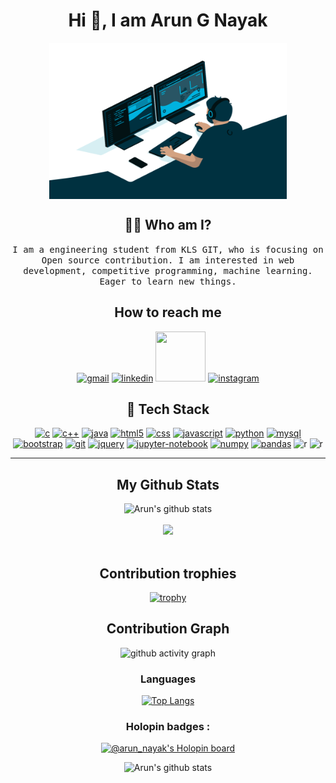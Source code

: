 <!---
Arun9739/Arun9739 is a ✨ special ✨ repository because its `README.md` (this file) appears on your GitHub profile.
You can click the Preview link to take a look at your changes.
--->

<h1 align="center"> Hi 👋, I am Arun G Nayak </h1>
<p align="center">
    <a href="https://github.com/Arun9739"><img align="center" height="250" width="380" alt="" src="coder.gif "/></a> 
</p>

<h2 align="center"> 👨‍💻 Who am I?</h2>
<p align="center">
  <samp> I am a engineering student from KLS GIT, who is focusing on Open source contribution. I am interested in web development, competitive programming, machine learning. Eager to learn new things.
</samp><br>
</p>

<h2 align="center"> How to reach me </h2>

<div align="center">

<a href = "mailto:nayakarun02@gmail.com" target ="blank"> <img src="https://user-images.githubusercontent.com/84305637/201382070-00f1f9ba-c37d-4b0a-9270-730e1d646b91.png" alt="gmail" width="80" height="80"></a>
<a href = "https://linkedin.com/in/arun-g-nayak" target ="blank"> <img src="https://user-images.githubusercontent.com/84305637/201383216-78611d85-9771-42ff-8a9d-e5dd1d5655af.png" alt="linkedin" width="80" height="80"></a>
<a href = "https://twitter.com/arunnayakg7" target ="blank"> <img src="https://user-images.githubusercontent.com/84305637/201380771-3ce2a265-2d21-4ebf-9553-c4e70fb647d0.png" width="80" height="80"></a>
<a href = "https://instagram.com/arun_nayak_2002" target ="blank"> <img src="https://user-images.githubusercontent.com/84305637/200871156-ce91fea1-4c78-4666-8a36-02963b357ce5.png" alt="instagram" width="80" height="80"></a>
    
    
</div>

<h2 align="center"> 🔭 Tech Stack</h2>
    <p align="center">
        <a href="https://www.programiz.com/c-programming"><img src="https://cdn.jsdelivr.net/gh/devicons/devicon/icons/c/c-original.svg" alt="c" width="70" height="70" /></a>
        <a href="https://www.programiz.com/cpp-programming"><img src="https://cdn.jsdelivr.net/gh/devicons/devicon/icons/cplusplus/cplusplus-original.svg" alt="c++" width="70" height="70" /></a>
        <a href="https://www.programiz.com/java-programming"><img src="https://cdn.jsdelivr.net/gh/devicons/devicon/icons/java/java-original-wordmark.svg" alt="java" width="70" height="70" /></a>
        <a href="https://www.w3schools.com/html/"><img src="https://cdn.jsdelivr.net/gh/devicons/devicon/icons/html5/html5-original.svg" alt="html5" width="70" height="70" /></a>
        <a href="https://www.w3schools.com/css/"><img src="https://cdn.jsdelivr.net/gh/devicons/devicon/icons/css3/css3-original.svg" alt="css" width="70" height="70" /></a>
        <a href="https://www.w3schools.com/js/"><img src="https://cdn.jsdelivr.net/gh/devicons/devicon/icons/javascript/javascript-original.svg" alt="javascript" width="70" height="70" /></a>
        <a href="https://www.python.org/"><img src="https://cdn.jsdelivr.net/gh/devicons/devicon/icons/python/python-original.svg" alt="python" width="70" height="70" /></a>
        <a href="https://www.mysql.com/"><img src="https://cdn.jsdelivr.net/gh/devicons/devicon/icons/mysql/mysql-original-wordmark.svg" alt="mysql" width="70" height="70" /></a>
        <a href="https://www.w3schools.com/bootstrap/"><img src="https://cdn.jsdelivr.net/gh/devicons/devicon/icons/bootstrap/bootstrap-original.svg" alt="bootstrap" width="70" height="70" /></a>
        <a href="https://git-scm.com/"><img src="https://cdn.jsdelivr.net/gh/devicons/devicon/icons/git/git-original.svg" alt="git" width="70" height="70" /></a>
        <a href="https://jquery.com/"><img src="https://cdn.jsdelivr.net/gh/devicons/devicon/icons/jquery/jquery-plain-wordmark.svg" alt="jquery" width="70" height="70" /></a>
        <a href="https://jupyter.org/"><img src="https://cdn.jsdelivr.net/gh/devicons/devicon/icons/jupyter/jupyter-original.svg" alt="jupyter-notebook" width="70" height="70" /></a>
        <a href="https://numpy.org/"><img src="https://cdn.jsdelivr.net/gh/devicons/devicon/icons/numpy/numpy-original.svg" alt="numpy" width="70" height="70" /></a>
        <a href="https://pandas.pydata.org/"><img src="https://cdn.jsdelivr.net/gh/devicons/devicon/icons/pandas/pandas-original-wordmark.svg" alt="pandas" width="70" height="70" /></a>
        <img src="https://cdn.jsdelivr.net/gh/devicons/devicon/icons/r/r-original.svg" alt="r" width="70" height="70" />
        <img src="https://cdn.jsdelivr.net/gh/devicons/devicon/icons/react/react-original.svg" alt="r" width="70" height="70" />    
    </p>

<hr>

<h2 align="center">My Github Stats</h2>
<div align="center">
    <img src="https://github-readme-stats.vercel.app/api?username=Arun9739&show_icons=true&theme=radical" alt="Arun's github stats">
</div>

<br>

<div align="center">
    <img src="http://github-readme-streak-stats.herokuapp.com?user=Arun9739&theme=radical&date_format=j%20M%5B%20Y%5D">
</div>

<br>

<h2 align="center"> Contribution trophies </h2>
<div align="center">
    
[![trophy](https://github-profile-trophy.vercel.app/?username=Arun9739)](https://github.com/ryo-ma/github-profile-trophy)
</div>

<h2 align="center"> Contribution Graph </h2>
<div align="center">
     
![github activity graph](https://activity-graph.herokuapp.com/graph?username=Arun9739&theme=dracula&layout=compact&title_color=FF69B4&hide_border=true&area=true)
</div>

<h3 align="center"> Languages </h3>

<div align="center">

[![Top Langs](https://github-readme-stats.vercel.app/api/top-langs/?username=Arun9739&langs_count=8)](https://github.com/anuraghazra/github-readme-stats)
</div>

<h3 align="center"> Holopin badges : </h3>

<div align="center">

[![@arun_nayak's Holopin board](https://holopin.me/arun_nayak)](https://holopin.io/@arun_nayak)
</div>

<div align="Center">
    <img src="https://stats.quine.sh/arun-nayak/github" alt="Arun's github stats">
</div>
